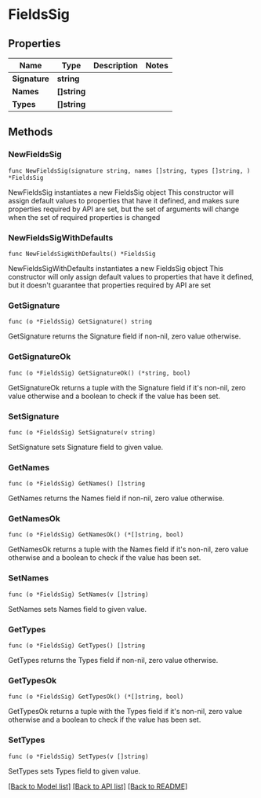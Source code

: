# FieldsSig

## Properties

Name | Type | Description | Notes
------------ | ------------- | ------------- | -------------
**Signature** | **string** |  | 
**Names** | **[]string** |  | 
**Types** | **[]string** |  | 

## Methods

### NewFieldsSig

`func NewFieldsSig(signature string, names []string, types []string, ) *FieldsSig`

NewFieldsSig instantiates a new FieldsSig object
This constructor will assign default values to properties that have it defined,
and makes sure properties required by API are set, but the set of arguments
will change when the set of required properties is changed

### NewFieldsSigWithDefaults

`func NewFieldsSigWithDefaults() *FieldsSig`

NewFieldsSigWithDefaults instantiates a new FieldsSig object
This constructor will only assign default values to properties that have it defined,
but it doesn't guarantee that properties required by API are set

### GetSignature

`func (o *FieldsSig) GetSignature() string`

GetSignature returns the Signature field if non-nil, zero value otherwise.

### GetSignatureOk

`func (o *FieldsSig) GetSignatureOk() (*string, bool)`

GetSignatureOk returns a tuple with the Signature field if it's non-nil, zero value otherwise
and a boolean to check if the value has been set.

### SetSignature

`func (o *FieldsSig) SetSignature(v string)`

SetSignature sets Signature field to given value.


### GetNames

`func (o *FieldsSig) GetNames() []string`

GetNames returns the Names field if non-nil, zero value otherwise.

### GetNamesOk

`func (o *FieldsSig) GetNamesOk() (*[]string, bool)`

GetNamesOk returns a tuple with the Names field if it's non-nil, zero value otherwise
and a boolean to check if the value has been set.

### SetNames

`func (o *FieldsSig) SetNames(v []string)`

SetNames sets Names field to given value.


### GetTypes

`func (o *FieldsSig) GetTypes() []string`

GetTypes returns the Types field if non-nil, zero value otherwise.

### GetTypesOk

`func (o *FieldsSig) GetTypesOk() (*[]string, bool)`

GetTypesOk returns a tuple with the Types field if it's non-nil, zero value otherwise
and a boolean to check if the value has been set.

### SetTypes

`func (o *FieldsSig) SetTypes(v []string)`

SetTypes sets Types field to given value.



[[Back to Model list]](../README.md#documentation-for-models) [[Back to API list]](../README.md#documentation-for-api-endpoints) [[Back to README]](../README.md)



